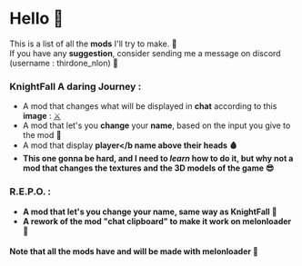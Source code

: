 # Hello 👋
This is a list of all the <b>mods</b> I'll try to make. 🌹 <br>
If you have any <b>suggestion</b>, consider sending me a message on discord (username : thirdone_nlon) 🧂

### KnightFall A daring Journey :
- A mod that changes what will be displayed in <b>chat</b> according to this <b>image</b> : 
[⚔️](https://github.com/NemisFR/The-ideas/blob/main/6081a6915df7f%20(1).png)
- A mod that let's you <b>change</b> your <b>name</b>, based on the input you give to the mod 🥷
- A mod that display <b>player</b name above their <b>heads</b> 🩸
- This one gonna be <b>hard</b>, and I need to <i>learn</i> how to do it, but why not a mod that changes the <b>textures</b> and the <b>3D models</b> of the game 😎
  
### R.E.P.O. :
- A mod that let's you change your <b>name</b>, same way as <b>KnightFall</b> 🥷
- A rework of the mod <b>"chat clipboard"</b> to make it work on <b>melonloader</b> 📎


#### Note that all the mods have and will be made with melonloader 🍉
